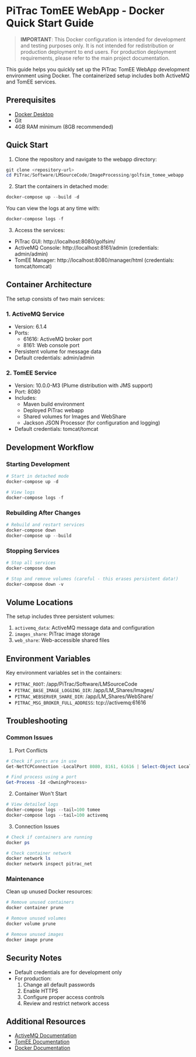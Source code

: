 # PiTrac TomEE WebApp - Docker Quick Start Guide

> **IMPORTANT**: This Docker configuration is intended for development and testing purposes only. 
> It is not intended for redistribution or production deployment to end users.
> For production deployment requirements, please refer to the main project documentation.

This guide helps you quickly set up the PiTrac TomEE WebApp development environment using Docker. The containerized setup includes both ActiveMQ and TomEE services.

## Prerequisites

- [Docker Desktop](https://www.docker.com/products/docker-desktop/)
- Git
- 4GB RAM minimum (8GB recommended)

## Quick Start

1. Clone the repository and navigate to the webapp directory:
```powershell
git clone <repository-url>
cd PiTrac/Software/LMSourceCode/ImageProcessing/golfsim_tomee_webapp
```

2. Start the containers in detached mode:
```powershell
docker-compose up --build -d
```

You can view the logs at any time with:
```powershell
docker-compose logs -f
```

3. Access the services:
- PiTrac GUI: http://localhost:8080/golfsim/
- ActiveMQ Console: http://localhost:8161/admin (credentials: admin/admin)
- TomEE Manager: http://localhost:8080/manager/html (credentials: tomcat/tomcat)

## Container Architecture

The setup consists of two main services:

### 1. ActiveMQ Service
- Version: 6.1.4
- Ports:
  - 61616: ActiveMQ broker port
  - 8161: Web console port
- Persistent volume for message data
- Default credentials: admin/admin

### 2. TomEE Service
- Version: 10.0.0-M3 (Plume distribution with JMS support)
- Port: 8080
- Includes:
  - Maven build environment
  - Deployed PiTrac webapp
  - Shared volumes for Images and WebShare
  - Jackson JSON Processor (for configuration and logging)
- Default credentials: tomcat/tomcat

## Development Workflow

### Starting Development
```powershell
# Start in detached mode
docker-compose up -d

# View logs
docker-compose logs -f
```

### Rebuilding After Changes
```powershell
# Rebuild and restart services
docker-compose down
docker-compose up --build
```

### Stopping Services
```powershell
# Stop all services
docker-compose down

# Stop and remove volumes (careful - this erases persistent data!)
docker-compose down -v
```

## Volume Locations

The setup includes three persistent volumes:
1. `activemq_data`: ActiveMQ message data and configuration
2. `images_share`: PiTrac image storage
3. `web_share`: Web-accessible shared files

## Environment Variables

Key environment variables set in the containers:
- `PITRAC_ROOT`: /app/PiTrac/Software/LMSourceCode
- `PITRAC_BASE_IMAGE_LOGGING_DIR`: /app/LM_Shares/Images/
- `PITRAC_WEBSERVER_SHARE_DIR`: /app/LM_Shares/WebShare/
- `PITRAC_MSG_BROKER_FULL_ADDRESS`: tcp://activemq:61616

## Troubleshooting

### Common Issues

1. Port Conflicts
```powershell
# Check if ports are in use
Get-NetTCPConnection -LocalPort 8080, 8161, 61616 | Select-Object LocalPort, State, OwningProcess

# Find process using a port
Get-Process -Id <OwningProcess>
```

2. Container Won't Start
```powershell
# View detailed logs
docker-compose logs --tail=100 tomee
docker-compose logs --tail=100 activemq
```

3. Connection Issues
```powershell
# Check if containers are running
docker ps

# Check container network
docker network ls
docker network inspect pitrac_net
```

### Maintenance

Clean up unused Docker resources:
```powershell
# Remove unused containers
docker container prune

# Remove unused volumes
docker volume prune

# Remove unused images
docker image prune
```

## Security Notes

- Default credentials are for development only
- For production:
  1. Change all default passwords
  2. Enable HTTPS
  3. Configure proper access controls
  4. Review and restrict network access

## Additional Resources

- [ActiveMQ Documentation](https://activemq.apache.org/components/classic/documentation)
- [TomEE Documentation](https://tomee.apache.org/docs/)
- [Docker Documentation](https://docs.docker.com/)
